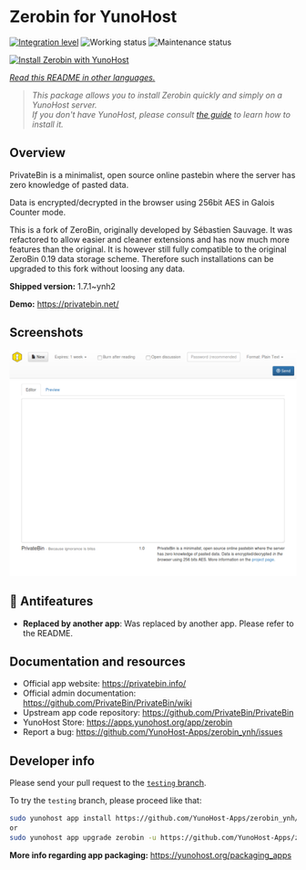 <!--
N.B.: This README was automatically generated by <https://github.com/YunoHost/apps/tree/master/tools/readme_generator>
It shall NOT be edited by hand.
-->

# Zerobin for YunoHost

[![Integration level](https://apps.yunohost.org/badge/integration/zerobin)](https://ci-apps.yunohost.org/ci/apps/zerobin/)
![Working status](https://apps.yunohost.org/badge/state/zerobin)
![Maintenance status](https://apps.yunohost.org/badge/maintained/zerobin)

[![Install Zerobin with YunoHost](https://install-app.yunohost.org/install-with-yunohost.svg)](https://install-app.yunohost.org/?app=zerobin)

*[Read this README in other languages.](./ALL_README.md)*

> *This package allows you to install Zerobin quickly and simply on a YunoHost server.*  
> *If you don't have YunoHost, please consult [the guide](https://yunohost.org/install) to learn how to install it.*

## Overview

PrivateBin is a minimalist, open source online pastebin where the server has zero knowledge of pasted data.

Data is encrypted/decrypted in the browser using 256bit AES in Galois Counter mode.

This is a fork of ZeroBin, originally developed by Sébastien Sauvage. It was refactored to allow easier and cleaner extensions and has now much more features than the original. It is however still fully compatible to the original ZeroBin 0.19 data storage scheme. Therefore such installations can be upgraded to this fork without loosing any data.


**Shipped version:** 1.7.1~ynh2

**Demo:** <https://privatebin.net/>

## Screenshots

![Screenshot of Zerobin](./doc/screenshots/screenshot.png)

## :red_circle: Antifeatures

- **Replaced by another app**: Was replaced by another app. Please refer to the README.

## Documentation and resources

- Official app website: <https://privatebin.info/>
- Official admin documentation: <https://github.com/PrivateBin/PrivateBin/wiki>
- Upstream app code repository: <https://github.com/PrivateBin/PrivateBin>
- YunoHost Store: <https://apps.yunohost.org/app/zerobin>
- Report a bug: <https://github.com/YunoHost-Apps/zerobin_ynh/issues>

## Developer info

Please send your pull request to the [`testing` branch](https://github.com/YunoHost-Apps/zerobin_ynh/tree/testing).

To try the `testing` branch, please proceed like that:

```bash
sudo yunohost app install https://github.com/YunoHost-Apps/zerobin_ynh/tree/testing --debug
or
sudo yunohost app upgrade zerobin -u https://github.com/YunoHost-Apps/zerobin_ynh/tree/testing --debug
```

**More info regarding app packaging:** <https://yunohost.org/packaging_apps>
